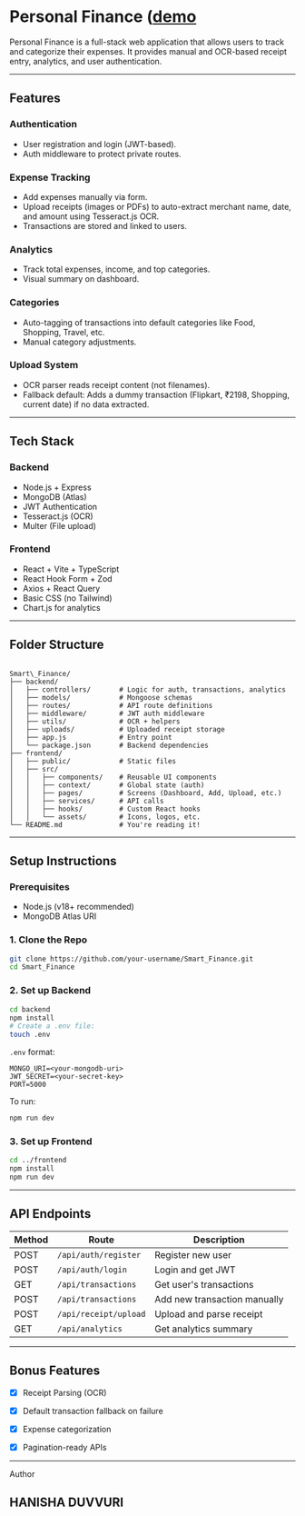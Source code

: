 # Personal Finance ([demo]([https://google.com](https://drive.google.com/file/d/1iAd15Bg_OX460mAKATHLSgZMgbWSpZ4L/view?usp=sharing))


Personal Finance is a full-stack web application that allows users to track and categorize their expenses. It provides manual and OCR-based receipt entry, analytics, and user authentication.

---

## Features

###  Authentication
- User registration and login (JWT-based).
- Auth middleware to protect private routes.

###  Expense Tracking
- Add expenses manually via form.
- Upload receipts (images or PDFs) to auto-extract merchant name, date, and amount using Tesseract.js OCR.
- Transactions are stored and linked to users.

###  Analytics
- Track total expenses, income, and top categories.
- Visual summary on dashboard.

###  Categories
- Auto-tagging of transactions into default categories like Food, Shopping, Travel, etc.
- Manual category adjustments.

###  Upload System
- OCR parser reads receipt content (not filenames).
- Fallback default: Adds a dummy transaction (Flipkart, ₹2198, Shopping, current date) if no data extracted.

---

## Tech Stack

### Backend
- Node.js + Express
- MongoDB (Atlas)
- JWT Authentication
- Tesseract.js (OCR)
- Multer (File upload)

### Frontend
- React + Vite + TypeScript
- React Hook Form + Zod
- Axios + React Query
- Basic CSS (no Tailwind)
- Chart.js for analytics

---

## Folder Structure

```

Smart\_Finance/
├── backend/
│   ├── controllers/       # Logic for auth, transactions, analytics
│   ├── models/            # Mongoose schemas
│   ├── routes/            # API route definitions
│   ├── middleware/        # JWT auth middleware
│   ├── utils/             # OCR + helpers
│   ├── uploads/           # Uploaded receipt storage
│   ├── app.js             # Entry point
│   └── package.json       # Backend dependencies
├── frontend/
│   ├── public/            # Static files
│   ├── src/
│   │   ├── components/    # Reusable UI components
│   │   ├── context/       # Global state (auth)
│   │   ├── pages/         # Screens (Dashboard, Add, Upload, etc.)
│   │   ├── services/      # API calls
│   │   ├── hooks/         # Custom React hooks
│   │   └── assets/        # Icons, logos, etc.
└── README.md              # You're reading it!

````

---

## Setup Instructions

### Prerequisites
- Node.js (v18+ recommended)
- MongoDB Atlas URI

### 1. Clone the Repo
```bash
git clone https://github.com/your-username/Smart_Finance.git
cd Smart_Finance
````

### 2. Set up Backend

```bash
cd backend
npm install
# Create a .env file:
touch .env
```

`.env` format:

```
MONGO_URI=<your-mongodb-uri>
JWT_SECRET=<your-secret-key>
PORT=5000
```

To run:

```bash
npm run dev
```

### 3. Set up Frontend

```bash
cd ../frontend
npm install
npm run dev
```

---

## API Endpoints

| Method | Route                 | Description                  |
| ------ | --------------------- | ---------------------------- |
| POST   | `/api/auth/register`  | Register new user            |
| POST   | `/api/auth/login`     | Login and get JWT            |
| GET    | `/api/transactions`   | Get user's transactions      |
| POST   | `/api/transactions`   | Add new transaction manually |
| POST   | `/api/receipt/upload` | Upload and parse receipt     |
| GET    | `/api/analytics`      | Get analytics summary        |

---

## Bonus Features

* [x] Receipt Parsing (OCR)
* [x] Default transaction fallback on failure
* [x] Expense categorization
* [x] Pagination-ready APIs


---

Author
## HANISHA DUVVURI


